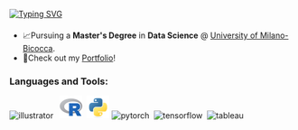 <a href="https://git.io/typing-svg"><img src="https://readme-typing-svg.demolab.com?font=Fira+Code&duration=2000&pause=200&center=true&multiline=true&repeat=false&width=600&height=200&lines=Gaetano+Chiriaco;+;+B.Sc.+Big+Data+Statistics+%7C+M.Sc.+Data+Science;+;Data+Science+%7C+Computer+Vision+%7C+NLP" alt="Typing SVG" /></a>

<div align="left" style="margin-top:20px;">


* 	&#128200;Pursuing a **Master's Degree** in **Data Science** @ [University of Milano-Bicocca](https://www.unimib.it/graduate/data-science).
*   📓Check out my [Portfolio](https://gaetanochiriaco.github.io/minimal-portfolio/)!


</div>


<h3 align="left">Languages and Tools:</h3>
<p align="left">  <img src="https://www.vectorlogo.zone/logos/adobe_illustrator/adobe_illustrator-icon.svg" alt="illustrator" width="40" height="40"/>&nbsp;&nbsp;
  <img  src="https://raw.githubusercontent.com/github/explore/80688e429a7d4ef2fca1e82350fe8e3517d3494d/topics/r/r.png" alt="r" width="40" height="40"/>&nbsp;&nbsp;<img src="https://raw.githubusercontent.com/devicons/devicon/master/icons/python/python-original.svg" alt="python" width="40" height="40"/>&nbsp;<img src="https://www.vectorlogo.zone/logos/pytorch/pytorch-icon.svg" alt="pytorch" width="40" height="40"/>&nbsp;&nbsp;<img src="https://www.vectorlogo.zone/logos/tensorflow/tensorflow-icon.svg" alt="tensorflow" width="40" height="40"/>&nbsp;&nbsp;<img src="https://img.icons8.com/color/512/tableau-software.png" alt="tableau" width="40" height="40" /></p>
